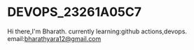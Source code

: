 # DEVOPS_23261A05C7
Hi there,I'm Bharath.
currently learning:github actions,devops.
email:bharathyara12@gmail.com
